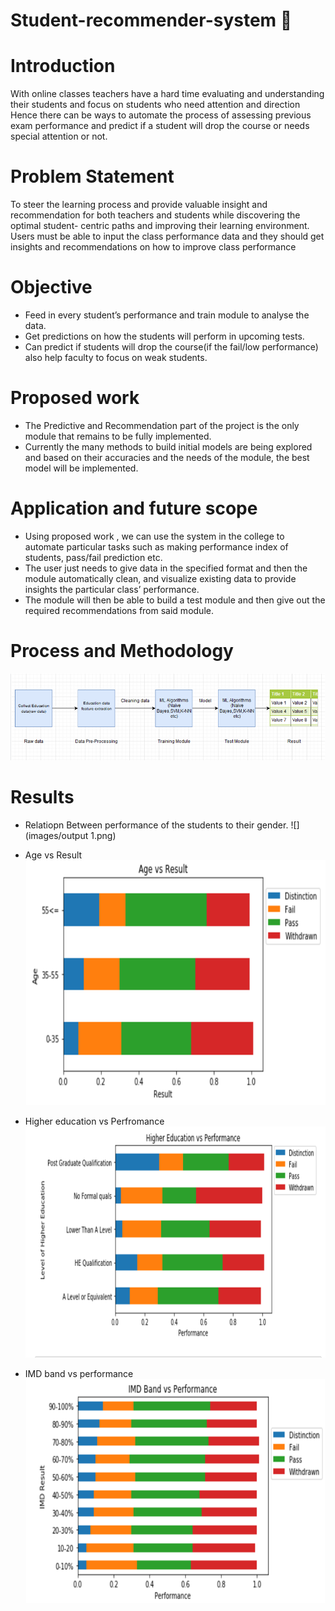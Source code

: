 # Student-recommender-system :blue_book:
# Introduction 
  With online classes teachers have a hard time evaluating and understanding their students and focus on students who need attention and direction
  Hence there can be ways to automate the process of assessing previous exam performance and predict if a student will drop the course or needs special attention or not. 

# Problem Statement
  To steer the learning process and provide valuable insight and recommendation for both teachers and students while discovering the optimal student- centric paths and improving their learning environment.
  Users must be able to input the class performance data and they should get insights and recommendations on how to improve class performance
# Objective
  
   * Feed in every student’s performance and train module to analyse the data.
   * Get predictions on how the students will perform in upcoming tests.
   * Can predict if students will drop the course(if the fail/low performance) also help faculty to focus on weak students.

# Proposed work 
  * The Predictive and Recommendation part of the project is the only module that remains to be fully implemented.
  * Currently the many methods to build initial models are being explored and based on their accuracies and the needs of the module, the  best  model will be implemented.

# Application and future scope
  * Using proposed work , we can use the system in the college to automate particular tasks such as making performance index of students, pass/fail prediction etc.
  * The user just needs to give data in the specified format and then the module automatically clean, and visualize existing data to provide insights the particular class’ performance.
  * The module will then be able to build a test module and then give out the required recommendations from said module.

# Process and Methodology
  ![](images/process.png)

# Results
* Relatiopn Between performance of the students to their gender.
![](images/output 1.png)

* Age vs Result
![](images/output2.png)

* Higher education vs Perfromance
![](images/output3.png)

* IMD band vs performance
![](images/output5.png)  
    




